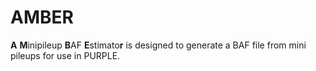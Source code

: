 # AMBER

**A** **M**inipileup **B**AF  **E**stimato**r** is designed to generate a BAF file from mini pileups for use in PURPLE.
